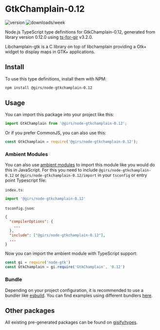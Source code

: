 
# GtkChamplain-0.12

![version](https://img.shields.io/npm/v/@girs/node-gtkchamplain-0.12)
![downloads/week](https://img.shields.io/npm/dw/@girs/node-gtkchamplain-0.12)


Node.js TypeScript type definitions for GtkChamplain-0.12, generated from library version 0.12.0 using [ts-for-gir](https://github.com/gjsify/ts-for-gir) v3.2.0.

Libchamplain-gtk is a C library on top of libchamplain providing a Gtk+ widget to display maps in GTK+ applications.

## Install

To use this type definitions, install them with NPM:
```bash
npm install @girs/node-gtkchamplain-0.12
```

## Usage

You can import this package into your project like this:
```ts
import GtkChamplain from '@girs/node-gtkchamplain-0.12';
```

Or if you prefer CommonJS, you can also use this:
```ts
const GtkChamplain = require('@girs/node-gtkchamplain-0.12');
```

### Ambient Modules

You can also use [ambient modules](https://github.com/gjsify/ts-for-gir/tree/main/packages/cli#ambient-modules) to import this module like you would do this in JavaScript.
For this you need to include `@girs/node-gtkchamplain-0.12` or `@girs/node-gtkchamplain-0.12/import` in your `tsconfig` or entry point Typescript file:

`index.ts`:
```ts
import '@girs/node-gtkchamplain-0.12'
```

`tsconfig.json`:
```json
{
  "compilerOptions": {
    ...
  },
  "include": ["@girs/node-gtkchamplain-0.12"],
  ...
}
```

Now you can import the ambient module with TypeScript support: 

```ts
const gi = require('node-gtk')
const GtkChamplain = gi.require('GtkChamplain', '0.12')
```


### Bundle

Depending on your project configuration, it is recommended to use a bundler like [esbuild](https://esbuild.github.io/). You can find examples using different bundlers [here](https://github.com/gjsify/ts-for-gir/tree/main/examples).

## Other packages

All existing pre-generated packages can be found on [gjsify/types](https://github.com/gjsify/types).

